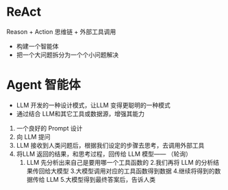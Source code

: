 # ReAct
Reason + Action  思维链 + 外部工具调用
- 构建一个智能体
- 把一个大问题拆分为一个个小问题解决
# Agent 智能体
- LLM 开发的一种设计模式，让LLM 变得更聪明的一种模式
- 通过结合 LLM和其它工具或数据源，增强其能力


1. 一个良好的 Prompt 设计
2. 向 LLM 提问
3. LLM 接收到人类问题后，根据我们设定的步骤去思考，去调用外部工具
4. 将LLM 返回的结果，和思考过程，回传给 LLM 模型——  （轮询）
    1. LLM 先分析出来自己是要用哪一个工具函数的
    2.我们再将 LLM 的分析结果传回给大模型
    3.大模型调用对应的工具函数得到数据
    4.继续将得到的数据传给 LLM
5.大模型得到最终答案后，告诉人类